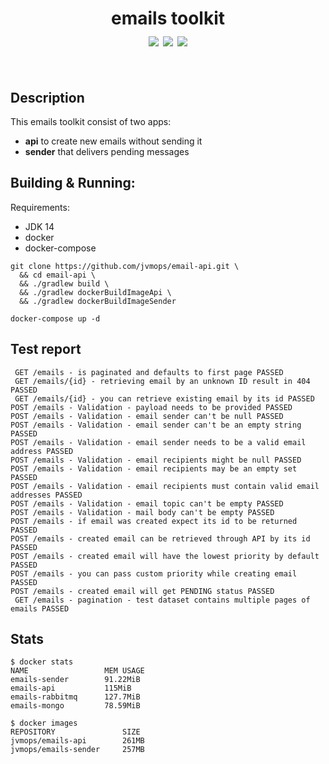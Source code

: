 <h1 align="center">
  emails toolkit<br>
  <a href="https://github.com/jvmops/email-api/actions"><img align="center" src="https://github.com/jvmops/email-api/workflows/master/badge.svg"></a>
  <a href="https://codecov.io/gh/jvmops/email-api"><img align="center" src="https://codecov.io/gh/jvmops/email-api/branch/master/graph/badge.svg"></a>
  <a href="https://github.com/jvmops/email-api/blob/master/LICENSE"><img align="center" src="https://img.shields.io/badge/License-MIT-yellow.svg"></a>
  <br><br>
</h1>

## Description
This emails toolkit consist of two apps:
- **api** to create new emails without sending it
- **sender** that delivers pending messages

## Building & Running:
Requirements:
- JDK 14
- docker
- docker-compose
```
git clone https://github.com/jvmops/email-api.git \
  && cd email-api \
  && ./gradlew build \
  && ./gradlew dockerBuildImageApi \
  && ./gradlew dockerBuildImageSender

docker-compose up -d
```

## Test report
```
 GET /emails - is paginated and defaults to first page PASSED
 GET /emails/{id} - retrieving email by an unknown ID result in 404 PASSED
 GET /emails/{id} - you can retrieve existing email by its id PASSED
POST /emails - Validation - payload needs to be provided PASSED
POST /emails - Validation - email sender can't be null PASSED
POST /emails - Validation - email sender can't be an empty string PASSED
POST /emails - Validation - email sender needs to be a valid email address PASSED
POST /emails - Validation - email recipients might be null PASSED
POST /emails - Validation - email recipients may be an empty set PASSED
POST /emails - Validation - email recipients must contain valid email addresses PASSED
POST /emails - Validation - email topic can't be empty PASSED
POST /emails - Validation - mail body can't be empty PASSED
POST /emails - if email was created expect its id to be returned PASSED
POST /emails - created email can be retrieved through API by its id PASSED
POST /emails - created email will have the lowest priority by default PASSED
POST /emails - you can pass custom priority while creating email PASSED
POST /emails - created email will get PENDING status PASSED
 GET /emails - pagination - test dataset contains multiple pages of emails PASSED
```

## Stats
```
$ docker stats
NAME                 MEM USAGE
emails-sender        91.22MiB
emails-api           115MiB
emails-rabbitmq      127.7MiB
emails-mongo         78.59MiB

$ docker images
REPOSITORY               SIZE
jvmops/emails-api        261MB
jvmops/emails-sender     257MB
```
